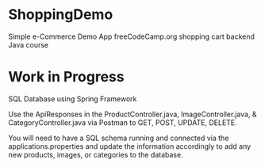# ShoppingDemo
 Simple e-Commerce Demo App 
 freeCodeCamp.org shopping cart backend Java course
# Work in Progress
SQL Database using Spring Framework

Use the ApiResponses in the ProductController.java, ImageController.java, & CategoryController.java via Postman to GET, POST, UPDATE, DELETE. 

You will need to have a SQL schema running and connected via the applications.properties and update the information accordingly to add any new products, images, or categories to the database. 
